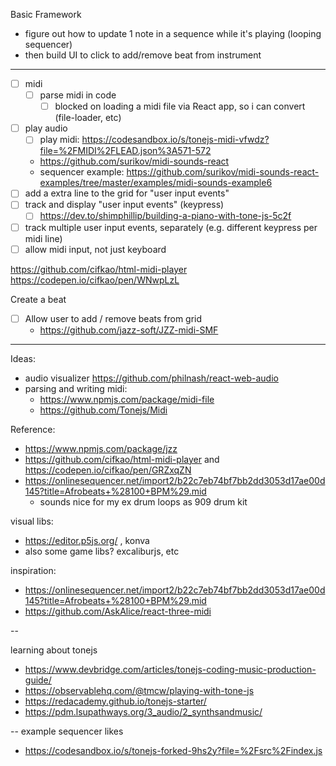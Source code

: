 Basic Framework

- figure out how to update 1 note in a sequence while it's playing (looping sequencer)
- then build UI to click to add/remove beat from instrument

---

- [ ] midi
  - [ ] parse midi in code
    - [ ] blocked on loading a midi file via React app, so i can convert (file-loader, etc)
- [ ] play audio
  - [ ] play midi: https://codesandbox.io/s/tonejs-midi-vfwdz?file=%2FMIDI%2FLEAD.json%3A571-572
  - https://github.com/surikov/midi-sounds-react
  - sequencer example: https://github.com/surikov/midi-sounds-react-examples/tree/master/examples/midi-sounds-example6
- [ ] add a extra line to the grid for "user input events"
- [ ] track and display "user input events" (keypress)
  - [ ] https://dev.to/shimphillip/building-a-piano-with-tone-js-5c2f
- [ ] track multiple user input events, separately (e.g. different keypress per midi line)
- [ ] allow midi input, not just keyboard

https://github.com/cifkao/html-midi-player
https://codepen.io/cifkao/pen/WNwpLzL

Create a beat

- [ ] Allow user to add / remove beats from grid
  - https://github.com/jazz-soft/JZZ-midi-SMF

---

Ideas:

- audio visualizer https://github.com/philnash/react-web-audio
- parsing and writing midi:
  - https://www.npmjs.com/package/midi-file
  - https://github.com/Tonejs/Midi

Reference:

- https://www.npmjs.com/package/jzz
- https://github.com/cifkao/html-midi-player and https://codepen.io/cifkao/pen/GRZxqZN
- https://onlinesequencer.net/import2/b22c7eb74bf7bb2dd3053d17ae00d145?title=Afrobeats+%28100+BPM%29.mid
  - sounds nice for my ex drum loops as 909 drum kit

visual libs:

- https://editor.p5js.org/ , konva
- also some game libs? excaliburjs, etc

inspiration:

- https://onlinesequencer.net/import2/b22c7eb74bf7bb2dd3053d17ae00d145?title=Afrobeats+%28100+BPM%29.mid
- https://github.com/AskAlice/react-three-midi

--

learning about tonejs

- https://www.devbridge.com/articles/tonejs-coding-music-production-guide/
- https://observablehq.com/@tmcw/playing-with-tone-js
- https://redacademy.github.io/tonejs-starter/
- https://pdm.lsupathways.org/3_audio/2_synthsandmusic/

--
example sequencer likes

- https://codesandbox.io/s/tonejs-forked-9hs2y?file=%2Fsrc%2Findex.js

